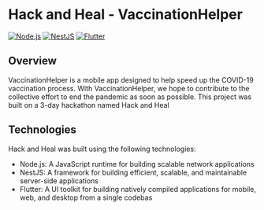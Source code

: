 # Hack and Heal - VaccinationHelper

[![Node.js](https://img.shields.io/badge/Node.js-green)](https://nodejs.org/)
[![NestJS](https://img.shields.io/badge/NestJS-red)](https://nestjs.com/)
[![Flutter](https://img.shields.io/badge/Flutter-blue)](https://flutter.dev/)

## Overview

VaccinationHelper is a mobile app designed to help speed up the COVID-19 vaccination process. With VaccinationHelper, we hope to contribute to the collective effort to end the pandemic as soon as possible. This project was built on a 3-day hackathon named Hack and Heal

## Technologies

Hack and Heal was built using the following technologies:

- Node.js: A JavaScript runtime for building scalable network applications
- NestJS: A framework for building efficient, scalable, and maintainable server-side applications
- Flutter: A UI toolkit for building natively compiled applications for mobile, web, and desktop from a single codebas
